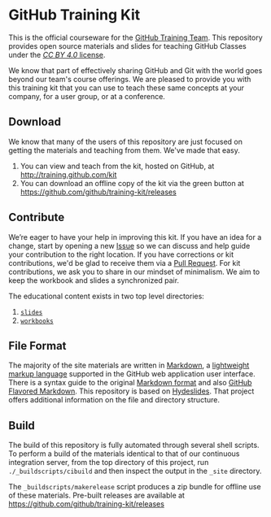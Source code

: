 # GitHub Training Kit

This is the official courseware for the [GitHub Training Team](http://training.github.com). This repository provides open source materials and slides for teaching GitHub Classes under the [_CC BY 4.0_ license](http://creativecommons.org/licenses/by/4.0/).

We know that part of effectively sharing GitHub and Git with the world goes beyond our team's course offerings. We are pleased to provide you with this training kit that you can use to teach these same concepts at your company, for a user group, or at a conference.

## Download

We know that many of the users of this repository are just focused on getting the materials and teaching from them.  We've made that easy.

1. You can view and teach from the kit, hosted on GitHub, at http://training.github.com/kit
2. You can download an offline copy of the kit via the green button at https://github.com/github/training-kit/releases


## Contribute

We’re eager to have your help in improving this kit. If you have an idea for a change, start by opening a new [Issue](https://github.com/github/training-kit/issues) so we can discuss and help guide your contribution to the right location. If you have corrections or kit contributions, we'd be glad to receive them via a [Pull Request](https://help.github.com/articles/using-pull-requests). For kit contributions, we ask you to share in our mindset of minimalism.  We aim to keep the workbook and slides a synchronized pair.

The educational content exists in two top level directories:

1. [`slides`](https://github.com/github/training-kit/tree/master/slides)
2. [`workbooks`](https://github.com/github/training-kit/tree/master/workbooks)


## File Format

The majority of the site materials are written in [Markdown](http://whatismarkdown.com), a [lightweight markup language](http://en.wikipedia.org/wiki/Lightweight_markup_language) supported in the GitHub web application user interface. There is a syntax guide to the original [Markdown format](http://daringfireball.net/projects/markdown/syntax) and also [GitHub Flavored Markdown](http://github.github.com/github-flavored-markdown/).  This repository is based on [Hydeslides](https://github.com/jordanmccullough/HydeSlides). That project offers additional information on the file and directory structure.

## Build

The build of this repository is fully automated through several shell scripts. To perform a build of the materials identical to that of our continuous integration server, from the top directory of this project, run `./_buildscripts/cibuild` and then inspect the output in the `_site` directory.

The `_buildscripts/makerelease` script produces a zip bundle for offline use of these materials. Pre-built releases are available at https://github.com/github/training-kit/releases
